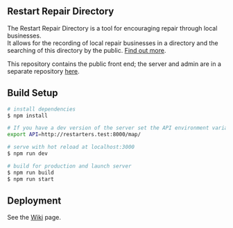 ## Restart Repair Directory

The Restart Repair Directory is a tool for encouraging repair through local businesses.  
It allows for the recording of local repair businesses in a directory and the searching of this directory by 
the public.  [Find out more](https://therestartproject.org/repairdirectory/about).

This repository contains the public front end; the server and admin are in a separate repository
[here](https://github.com/TheRestartProject/RepairDirectory).  

## Build Setup

```bash
# install dependencies
$ npm install

# If you have a dev version of the server set the API environment variable, e.g.
export API=http://restarters.test:8000/map/

# serve with hot reload at localhost:3000
$ npm run dev

# build for production and launch server
$ npm run build
$ npm run start
```

## Deployment

See the [Wiki](https://github.com/TheRestartProject/repair-directory-nuxt/wiki/Branching-and-Deployment) page.

